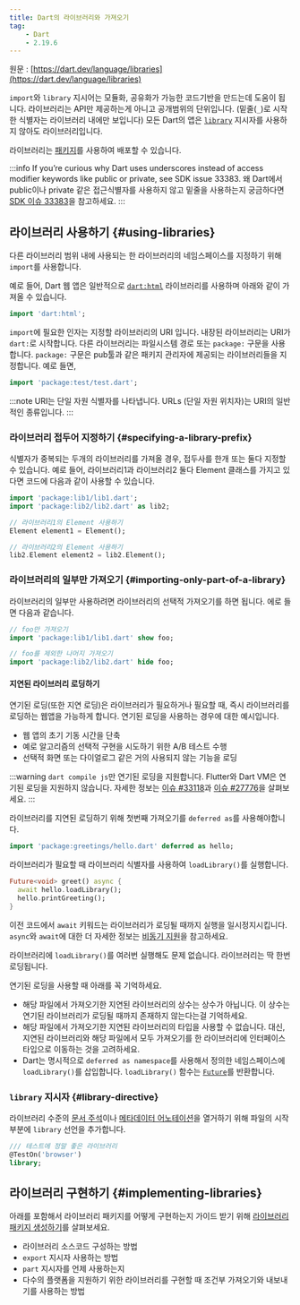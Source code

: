 ```yaml
---
title: Dart의 라이브러리와 가져오기
tag:
    - Dart
    - 2.19.6
---
```


원문 : [https://dart.dev/language/libraries](https://dart.dev/language/libraries)

`import`와 `library` 지시어는 모듈화, 공유화가 가능한 코드기반을 만드는데 도움이 됩니다.
라이브러리는 API만 제공하는게 아니고 공개범위의 단위입니다. (밑줄(`_`)로 시작한 식별자는 라이브러리 내에만 보입니다)
모든 Dart의 앱은 [`library`](libraries.md#library-directive) 지시자를 사용하지 않아도 라이브러리입니다.

라이브러리는 [패키지](https://dart.dev/guides/packages)를 사용하여 배포할 수 있습니다.

:::info
 If you’re curious why Dart uses underscores instead of access modifier keywords like public or private, see SDK issue 33383.
왜 Dart에서 public이나 private 같은 접근식별자를 사용하지 않고 밑줄을 사용하는지 궁금하다면 [SDK 이슈 33383](https://github.com/dart-lang/sdk/issues/33383)을 참고하세요.
:::

## 라이브러리 사용하기 {#using-libraries}

다른 라이브러리 범위 내에 사용되는 한 라이브러리의 네임스페이스를 지정하기 위해 `import`를 사용합니다.

예로 들어, Dart 웹 앱은 일반적으로 [`dart:html`](https://api.dart.dev/stable/dart-html) 라이브러리를 사용하며 아래와 같이 가져올 수 있습니다.

```dart
import 'dart:html';
```

`import`에 필요한 인자는 지정할 라이브러리의 URI 입니다.
내장된 라이브러리는 URI가 `dart:`로 시작합니다.
다른 라이브러리는 파일시스템 경로 또는 `package:` 구문을 사용합니다.
`package:` 구문은 pub툴과 같은 패키지 관리자에 제공되는 라이브러리들을 지정합니다.
예로 들면,

```dart
import 'package:test/test.dart';
```

:::note
URI는 단일 자원 식별자를 나타냅니다.
URLs (단일 자원 위치자)는 URI의 일반적인 종류입니다.
:::

### 라이브러리 접두어 지정하기 {#specifying-a-library-prefix}

식별자가 중복되는 두개의 라이브러리를 가져올 경우, 접두사를 한개 또는 둘다 지정할 수 있습니다.
예로 들어, 라이브러리1과 라이브러리2 둘다 Element 클래스를 가지고 있다면 코드에 다음과 같이 사용할 수 있습니다.

```dart
import 'package:lib1/lib1.dart';
import 'package:lib2/lib2.dart' as lib2;

// 라이브러리1의 Element 사용하기
Element element1 = Element();

// 라이브러리2의 Element 사용하기
lib2.Element element2 = lib2.Element();
```

### 라이브러리의 일부만 가져오기 {#importing-only-part-of-a-library}

라이브러리의 일부만 사용하려면 라이브러리의 선택적 가져오기를 하면 됩니다.
에로 들면 다음과 같습니다.

```dart
// foo만 가져오기
import 'package:lib1/lib1.dart' show foo;

// foo를 제외한 나머지 가져오기
import 'package:lib2/lib2.dart' hide foo;
```

#### 지연된 라이브러리 로딩하기

연기된 로딩(또한 지연 로딩)은 라이브러리가 필요하거나 필요할 때, 즉시 라이브러리를 로딩하는 웹앱을 가능하게 합니다.
연기된 로딩을 사용하는 경우에 대한 예시입니다.

* 웹 앱의 초기 기동 시간을 단축
* 예로 알고리즘의 선택적 구현을 시도하기 위한 A/B 테스트 수행
* 선택적 화면 또는 다이얼로그 같은 거의 사용되지 않는 기능을 로딩

:::warning
`dart compile js`만 연기된 로딩을 지원합니다.
Flutter와 Dart VM은 연기된 로딩을 지원하지 않습니다.
자세한 정보는 [이슈 #33118](https://github.com/dart-lang/sdk/issues/33118)과 [이슈 #27776](https://github.com/dart-lang/sdk/issues/27776)을 살펴보세요.
:::

라이브러리를 지연된 로딩하기 위해 첫번째 가져오기를 `deferred as`를 사용해야합니다.

```dart
import 'package:greetings/hello.dart' deferred as hello;
```

라이브러리가 필요할 때 라이브러리 식별자를 사용하여 `loadLibrary()`를 실행합니다.

```dart
Future<void> greet() async {
  await hello.loadLibrary();
  hello.printGreeting();
}
```

이전 코드에서 `await` 키워드는 라이브러리가 로딩될 때까지 실행을 일시정지시킵니다.
`async`와 `await`에 대한 더 자세한 정보는 [비동기 지원](async.md)을 참고하세요.

라이브러리에 `loadLibrary()`를 여러번 실행해도 문제 없습니다.
라이브러리는 딱 한번 로딩됩니다.

연기된 로딩을 사용할 때 아래를 꼭 기억하세요.

* 해당 파일에서 가져오기한 지연된 라이브러리의 상수는 상수가 아닙니다.
  이 상수는 연기된 라이브러리가 로딩될 때까지 존재하지 않는다는걸 기억하세요.
* 해당 파일에서 가져오기한 지연된 라이브러리의 타입을 사용할 수 없습니다.
  대신, 지연된 라이브러리와 해당 파일에서 모두 가져오기를 한 라이브러리에 인터페이스 타입으로 이동하는 것을 고려하세요.
* Dart는 명시적으로 `deferred as namespace`를 사용해서 정의한 네임스페이스에 `loadLibrary()`를 삽입합니다.
  `loadLibrary()` 함수는 [`Future`](https://dart.dev/guides/libraries/library-tour#future)를 반환합니다.

### `library` 지시자 {#library-directive}

라이브러리 수준의 [문서 주석](https://dart.dev/guides/language/effective-dart/documentation#consider-writing-a-library-level-doc-comment)이나 [메타데이터 어노테이션](metadata.md)을 열거하기 위해 파일의 시작부분에 `library` 선언을 추가합니다.

```dart
/// 테스트에 정말 좋은 라이브러리
@TestOn('browser')
library;
```

## 라이브러리 구현하기 {#implementing-libraries}

아래를 포함해서 라이브러리 패키지를 어떻게 구현하는지 가이드 받기 위해 [라이브러리 패키지 생성하기](https://dart.dev/guides/libraries/create-library-packages)를 살펴보세요.

* 라이브러리 소스코드 구성하는 방법
* `export` 지시자 사용하는 방법
* `part` 지시자를 언제 사용하는지
* 다수의 플랫폼을 지원하기 위한 라이브러리를 구현할 때 조건부 가져오기와 내보내기를 사용하는 방법

<AdsenseB />